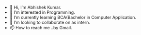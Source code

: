 - 👋 Hi, I’m Abhishek Kumar.
- 👀 I’m interested in Programming.
- 🌱 I’m currently learning BCA(Bachelor in Computer Application.
- 💞️ I’m looking to collaborate on as intern.
- 📫 How to reach me ..by Gmail.

<!---
dabhigithub/dabhigithub is a ✨ special ✨ repository because its `README.md` (this file) appears on your GitHub profile.
You can click the Preview link to take a look at your changes.
--->
